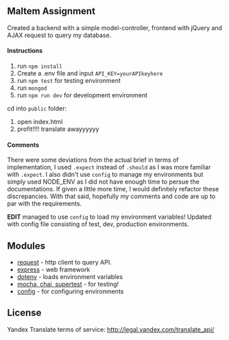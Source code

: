 ## Maltem Assignment
Created a backend with a simple model-controller, frontend with jQuery and AJAX request to query my database.

#### Instructions
1. run `npm install`
2. Create a .env file and input `API_KEY=yourAPIkeyhere`
3. run `npm test` for testing environment
4. run `mongod`
5. run `npm run dev` for development environment

cd into `public` folder:

1. open index.html  
2. profit!!!! translate awayyyyyy

#### Comments
There were some deviations from the actual brief in terms of implementation, I used `.expect` instead of `.should` as I was more familiar with `.expect`. I also didn't use `config` to manage my environments but simply used NODE_ENV as I did not have enough time to persue the documentations. If given a little more time, I would definitely refactor these discrepancies. With that said, hopefully my comments and code are up to par with the requirements.

**EDIT**
managed to use `config` to load my environment variables! Updated with config file consisting of test, dev, production environments.

## Modules
* [request](https://www.npmjs.com/package/request) - http client to query API.
* [express](https://www.npmjs.com/package/express) - web framework
* [dotenv](https://www.npmjs.com/package/dotenv) - loads environment variables
* [mocha, chai, supertest](https://mochajs.org/) - for testing!
* [config](https://github.com/lorenwest/node-config/wiki/Configuration-Files) - for configuring environments

## License
Yandex Translate terms of service: http://legal.yandex.com/translate_api/
